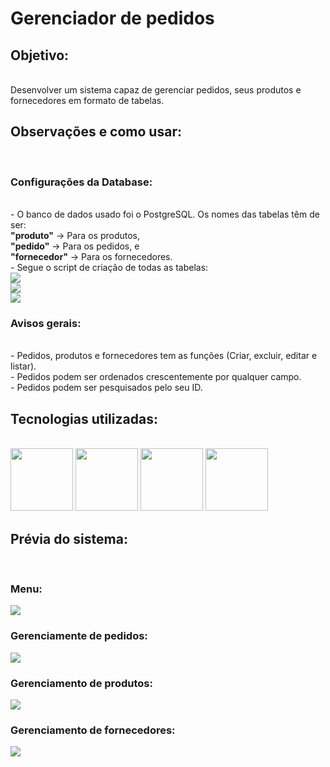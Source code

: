 # Gerenciador de pedidos

## Objetivo:

<br>
    Desenvolver um sistema capaz de gerenciar pedidos, seus produtos e fornecedores em formato de tabelas.
<br>

## Observações e como usar:

<br>

### Configurações da Database:
<br>
    - O banco de dados usado foi o PostgreSQL. Os nomes das tabelas têm de ser: <br>
            <b>"produto"</b> -> Para os produtos, <br>
            <b>"pedido"</b> -> Para os pedidos, e <br>
            <b>"fornecedor"</b> -> Para os fornecedores. <br>
    - Segue o script de criação de todas as tabelas: <br>
        <img src="https://i.imgur.com/9bAI1tm.png"/> <br>
        <img src="https://i.imgur.com/xJ6s2V9.png"/> <br>
        <img src="https://i.imgur.com/IfBXm61.png"/>

### Avisos gerais:
<br>
    - Pedidos, produtos e fornecedores tem as funções (Criar, excluir, editar e listar). <br>
    - Pedidos podem ser ordenados crescentemente por qualquer campo. <br>
    - Pedidos podem ser pesquisados pelo seu ID.
<br>  

## Tecnologias utilizadas:

<br>
<img src="https://cdn.jsdelivr.net/gh/devicons/devicon/icons/java/java-original.svg" width="100px" height="100px"/> <img src="https://cdn.jsdelivr.net/gh/devicons/devicon/icons/spring/spring-original.svg" width="100px" height="100px" /> <img src="https://cdn.jsdelivr.net/gh/devicons/devicon/icons/postgresql/postgresql-original.svg" width="100px" height="100px"/>
<img src="https://img.icons8.com/ios/50/000000/maven-ios.png" width="100px" height="100px"/>
<br>

## Prévia do sistema:

<br>

### Menu:
<img src="https://i.imgur.com/oYAcZyi.png"/>

### Gerenciamente de pedidos:
<img src="https://i.imgur.com/8HUg7lp.png"/>

### Gerenciamento de produtos:
<img src="https://i.imgur.com/qBnJLgs.png"/>

### Gerenciamento de fornecedores:
<img src="https://i.imgur.com/T4rG0lt.png"/>